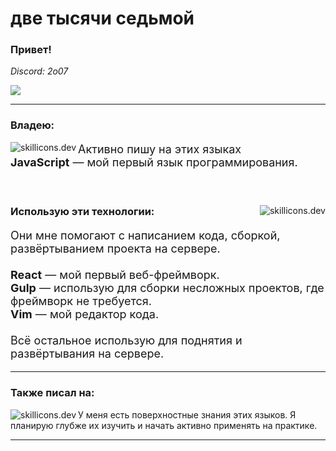<h1 align="left">две тысячи седьмой</h1>
<h3>Привет!</h3>
<p>
    <i>Discord: 2o07</i>
</p>
<img src="https://count.getloli.com/get/@:2o07?theme=asoul">
<hr>
    <div>
        <h3>Владею:</h3>
        <img src="https://skillicons.dev/icons?i=js,ts,bash&theme=dark" align="left" alt="skillicons.dev">
        <p style="font-size: 18px">Активно пишу на этих языках<br><b>JavaScript</b> — мой первый язык программирования.</p>
    </div>
    <br>
    <div>
        <img src="https://skillicons.dev/icons?i=react,gulp,docker,nginx,vim&theme=dark" align="right" alt="skillicons.dev">
        <h3>Использую эти технологии:</h3>
        <p style="font-size: 18px">Они мне помогают с написанием кода, сборкой, развёртыванием проекта на сервере.<br><br><b>React</b> — мой первый веб-фреймворк.<br><b>Gulp</b> — использую для сборки несложных проектов, где фреймворк не требуется.<br><b>Vim</b> — мой редактор кода.<br><br>Всё остальное использую для поднятия и развёртывания на сервере.</p>
    </div>
    <hr>
    <div style="margin-top: 10px;">
        <h3>Также писал на:</h3>
        <img src="https://skillicons.dev/icons?i=java,python,cs&perline=6&theme=dark" align="left" alt="skillicons.dev">
        <p>У меня есть поверхностные знания этих языков. Я планирую глубже их изучить и начать активно применять на практике.</p>
    </div>
<hr>
